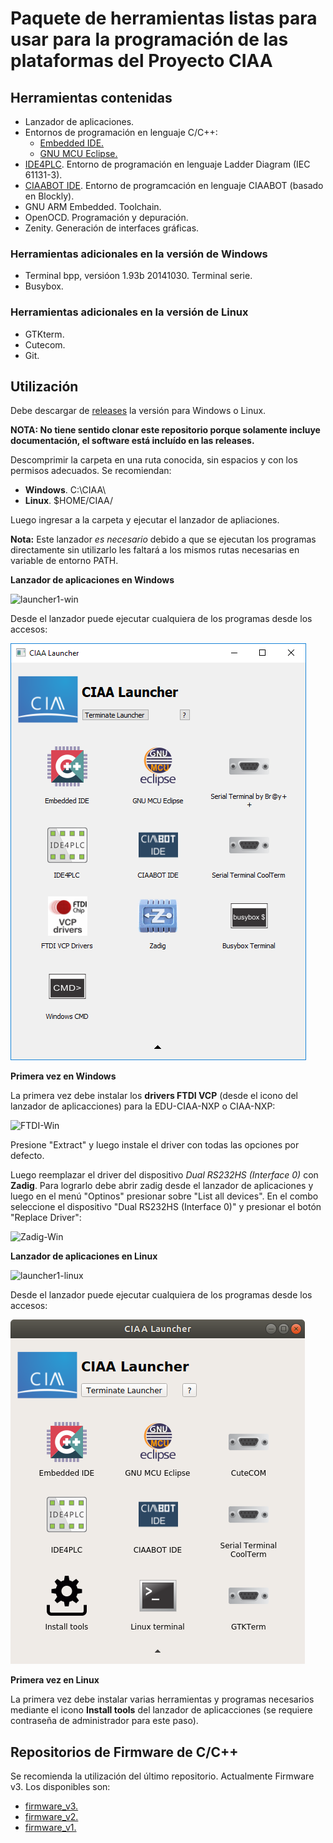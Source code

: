 # Paquete de herramientas listas para usar para la programación de las plataformas del Proyecto CIAA

## Herramientas contenidas

- Lanzador de aplicaciones.
- Entornos de programación en lenguaje C/C++:
     - [Embedded IDE.](embedded-ide/README.md)
     - [GNU MCU Eclipse.](eclipse/README.md)
 - [IDE4PLC](ide4plc/README.md). Entorno de programación en lenguaje Ladder Diagram (IEC 61131-3).
 - [CIAABOT IDE](ciaabot-ide/README.md). Entorno de programcación en lenguaje CIAABOT (basado en Blockly).
 - GNU ARM Embedded. Toolchain.
 - OpenOCD. Programación y depuración.
 - Zenity. Generación de interfaces gráficas.

### Herramientas adicionales en la versión de Windows

 - Terminal bpp, versióon 1.93b 20141030. Terminal serie.
 - Busybox.

### Herramientas adicionales en la versión de Linux

 - GTKterm.
 - Cutecom.
 - Git.

## Utilización

Debe descargar de [releases](https://github.com/epernia/software/releases/tag/r1.1.0) la versión para Windows o Linux.

**NOTA: No tiene sentido clonar este repositorio porque solamente incluye documentación, el software está incluído en las releases.**

Descomprimir la carpeta en una ruta conocida, sin espacios y con los permisos adecuados. Se recomiendan:

- **Windows**. C:\CIAA\
- **Linux**. $HOME/CIAA/

Luego ingresar a la carpeta y ejecutar el lanzador de apliaciones. 

**Nota:** Este lanzador *es necesario* debido a que se ejecutan los programas directamente sin utilizarlo les faltará a los mismos rutas necesarias en variable de entorno PATH.

**Lanzador de aplicaciones en Windows**

![launcher1-win](applauncher/docs/CIAA-folder-win.png)

Desde el lanzador puede ejecutar cualquiera de los programas desde los accesos:

![launcher-win](applauncher/docs/launcher-win.png)

**Primera vez en Windows**

La primera vez debe instalar los **drivers FTDI VCP** (desde el icono del lanzador de aplicacciones) para la EDU-CIAA-NXP o CIAA-NXP:

![FTDI-Win](applauncher/docs/FTDI-Win.png)

Presione "Extract" y luego instale el driver con todas las opciones por defecto.

Luego reemplazar el driver del dispositivo *Dual RS232HS (Interface 0)* con **Zadig**. Para lograrlo debe abrir zadig desde el lanzador de aplicaciones y luego en el menú "Optinos" presionar sobre "List all devices". En el combo seleccione el dispositivo "Dual RS232HS (Interface 0)" y presionar el botón "Replace Driver":

![Zadig-Win](applauncher/docs/Zadig-Win.png)

**Lanzador de aplicaciones en Linux**

![launcher1-linux](applauncher/docs/CIAA-folder-linux.png)

Desde el lanzador puede ejecutar cualquiera de los programas desde los accesos:

![launcher-linux](applauncher/docs/launcher-linux.png)

**Primera vez en Linux**

La primera vez debe instalar varias herramientas y programas necesarios mediante el icono **Install tools** del lanzador de aplicacciones (se requiere contraseña de administrador para este paso).

## Repositorios de Firmware de C/C++

Se recomienda la utilización del último repositorio. Actualmente Firmware v3. Los disponibles son:

- [firmware_v3.](https://github.com/epernia/firmware_v3)
- [firmware_v2.](https://github.com/ciaa/firmware_v2)
- [firmware_v1.](https://github.com/ciaa/firmware_v1)
